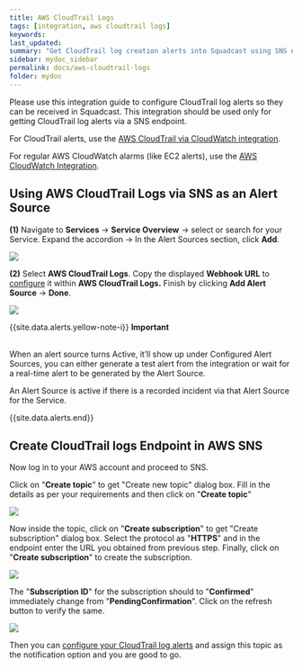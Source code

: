 ```yaml
---
title: AWS CloudTrail Logs
tags: [integration, aws cloudtrail logs]
keywords:
last_updated:
summary: "Get CloudTrail log creation alerts into Squadcast using SNS endpoints"
sidebar: mydoc_sidebar
permalink: docs/aws-cloudtrail-logs
folder: mydoc
---
```


Please use this integration guide to configure CloudTrail log alerts so they can be received in Squadcast. This integration should be used only for getting CloudTrail log alerts via a SNS endpoint.

For CloudTrail alerts, use the [AWS CloudTrail via CloudWatch integration](aws-cloudtrail-via-cloudwatch).

For regular AWS CloudWatch alarms (like EC2 alerts), use the [AWS CloudWatch Integration](amazon-cloudwatch-aws).

## Using AWS CloudTrail Logs via SNS as an Alert Source

**(1)** Navigate to **Services** -> **Service Overview** -> select or search for your Service. Expand the accordion -> In the Alert Sources section, click **Add**.

![](<images/Alert_Sources.png>)

**(2)** Select **AWS CloudTrail Logs**. Copy the displayed **Webhook URL** to [configure](aws-cloudtrail-logs#create-cloudtrail-logs-endpoint-in-aws-sns) it within **AWS CloudTrail Logs.** Finish by clicking **Add Alert Source** -> **Done**.

![](<images/AWS CloudTrail Logs.png>)

{{site.data.alerts.yellow-note-i}}
<b>Important</b><br/><br/>
<p>When an alert source turns Active, it’ll show up under Configured Alert Sources, you can either generate a test alert from the integration or wait for a real-time alert to be generated by the Alert Source.</p>
<p>An Alert Source is active if there is a recorded incident via that Alert Source for the Service.</p>
{{site.data.alerts.end}}

## Create CloudTrail logs Endpoint in AWS SNS

Now log in to your AWS account and proceed to SNS.

Click on "**Create topic**" to get "Create new topic" dialog box. Fill in the details as per your requirements and then click on "**Create topic**"

![](images/cloudtrail_2.png)

Now inside the topic, click on "**Create subscription**" to get "Create subscription" dialog box. Select the protocol as "**HTTPS**" and in the endpoint enter the URL you obtained from previous step. Finally, click on "**Create subscription**" to create the subscription.

![](images/cloudtrail_3.png)

The "**Subscription ID**" for the subscription should to "**Confirmed**" immediately change from "**PendingConfirmation**". Click on the refresh button to verify the same.

![](images/cloudtrail_4.png)

Then you can [configure your CloudTrail log alerts](https://docs.aws.amazon.com/awscloudtrail/latest/userguide/configure-sns-notifications-for-cloudtrail.html) and assign this topic as the notification option and you are good to go.